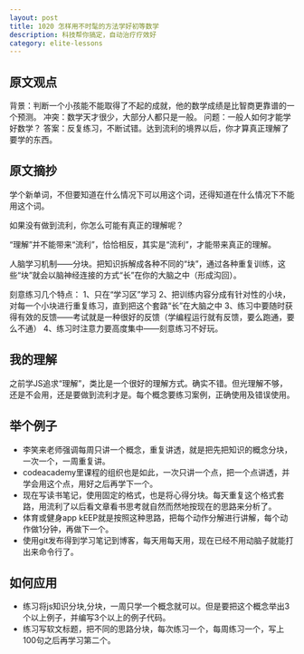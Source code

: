 ```yaml
---
layout: post
title: 1020 怎样用不时髦的方法学好初等数学
description: 科技帮你搞定，自动治疗疗效好
category: elite-lessons
---
```


## 原文观点
背景：判断一个小孩能不能取得了不起的成就，他的数学成绩是比智商更靠谱的一个预测。
冲突：数学天才很少，大部分人都只是一般。
问题：一般人如何才能学好数学？
答案：反复练习，不断试错。达到流利的境界以后，你才算真正理解了要学的东西。

## 原文摘抄
学个新单词，不但要知道在什么情况下可以用这个词，还得知道在什么情况下不能用这个词。

如果没有做到流利，你怎么可能有真正的理解呢？

“理解”并不能带来“流利”，恰恰相反，其实是“流利”，才能带来真正的理解。

人脑学习机制——分块。把知识拆解成各种不同的“块”，通过各种重复训练，这些“块”就会以脑神经连接的方式“长”在你的大脑之中（形成沟回）。

刻意练习几个特点：
1、只在“学习区”学习
2、把训练内容分成有针对性的小块，对每一个小块进行重复练习，直到把这个套路“长”在大脑之中
3、练习中要随时获得有效的反馈——考试就是一种很好的反馈（学编程运行就有反馈，要么跑通，要么不通）
4、练习时注意力要高度集中——刻意练习不好玩。

## 我的理解
之前学JS追求“理解”，类比是一个很好的理解方式。确实不错。但光理解不够，还是不会用，还是要做到流利才是。每个概念要练习案例，正确使用及错误使用。

## 举个例子
- 李笑来老师强调每周只讲一个概念，重复讲透，就是把先把知识的概念分块，一次一个，一周重复讲。
- codeacademy里课程的组织也是如此，一次只讲一个点，把一个点讲透，并学会用这个点，用好之后再学下一个。
- 现在写读书笔记，使用固定的格式，也是将心得分块。每天重复这个格式套路，用流利了以后看文章看书思考就自然而然地按现在的思路来分析了。
- 体育或健身app kEEP就是按照这种思路，把每个动作分解进行讲解，每个动作做1分钟，再做下一个。
- 使用git发布得到学习笔记到博客，每天用每天用，现在已经不用动脑子就能打出来命令行了。

## 如何应用
- 练习将js知识分块,分块，一周只学一个概念就可以。但是要把这个概念举出3个以上例子，并编写3个以上的例子代码。
- 练习写软文标题，把不同的思路分块，每次练习一个，每周练习一个，写上100句之后再学习第二个。